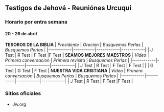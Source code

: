 ## Testigos de Jehová - Reuniónes Urcuquí 

### Horario por entra semana
#### 20 - 26 de abril
**TESOROS DE LA BIBLIA**
| *Presidente* | *Oracion*   | *Busquemos Perlas*   | *Busquemos Perlas*   |
|------------|-----------|------------|------------|
| J Test     | R Test    | F Test     |F Test     |
**SEAMOS MEJORES MAESTROS**
| *Video* | *Primera conversacion*   | *Primera revisita*   | *Busquemos Perlas*   |
|------------|-----------|------------|------------|
| J Test    | R Test    | F Test     | F Test    |
|           | G Test    | G Test     | F Test    |
**NUESTRA VIDA CRISTIANA**
| *Video* | *Primera conversacion*   | *Busquemos Perlas*   | *Busquemos Perlas*   |
|------------|-----------|------------|------------|
| J Test    | R Test    | F Test     |F Test     |

### Sitios oficiales
* Jw.org
